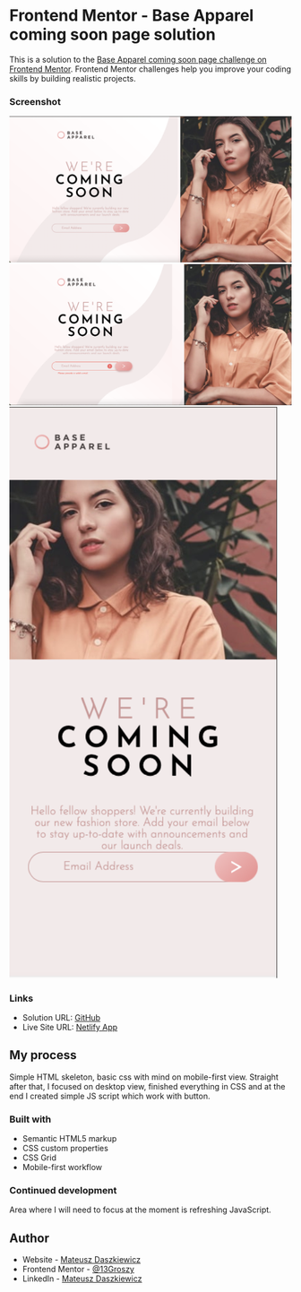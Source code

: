 # Frontend Mentor - Base Apparel coming soon page solution

This is a solution to the [Base Apparel coming soon page challenge on Frontend Mentor](https://www.frontendmentor.io/challenges/base-apparel-coming-soon-page-5d46b47f8db8a7063f9331a0). Frontend Mentor challenges help you improve your coding skills by building realistic projects. 

### Screenshot

![Desktop View](./images/desktop.png)
![Active Desktop](./images/desktopActive.png)
![Mobile View](./images/mobile.png)

### Links

- Solution URL: [GitHub](https://github.com/13Groszy/FrontendMentorCommingSoon)
- Live Site URL: [Netlify App](https://fementorcommingsoon13groszy.netlify.app/)

## My process
Simple HTML skeleton, basic css with mind on mobile-first view. Straight after that, I focused on desktop view, finished everything in CSS and at the end I created simple JS script which work with button.

### Built with

- Semantic HTML5 markup
- CSS custom properties
- CSS Grid
- Mobile-first workflow

### Continued development

Area where I will need to focus at the moment is refreshing JavaScript.

## Author

- Website - [Mateusz Daszkiewicz](https://www.mdaszkiewicz.netlify.app)
- Frontend Mentor - [@13Groszy](https://www.frontendmentor.io/profile/13Groszy)
- LinkedIn - [Mateusz Daszkiewicz](https://www.linkedin.com/in/mateusz-daszkiewicz-66371a196)
